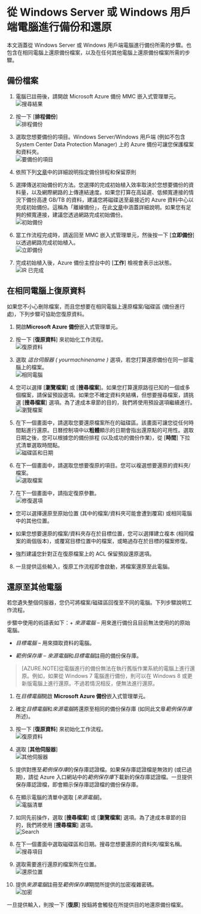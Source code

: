 <properties
   pageTitle="Azure 備份 - 從 Windows Server 或 Windows 用戶端進行備份和還原"
   description="了解如何從 Windows Server 或 Windows 用戶端進行備份和還原。本文章也涵蓋替代伺服器復原"
   services="backup"
   documentationCenter=""
   authors="prvijay"
   manager="shreeshd"
   editor=""/>

<tags
   ms.service="backup"
   ms.workload="storage-backup-recovery"
	 ms.tgt_pltfrm="na"
	 ms.devlang="na"
	 ms.topic="article"
	 ms.date="04/02/2015"
	 ms.author="prvijay"/>

# 從 Windows Server 或 Windows 用戶端電腦進行備份和還原
本文涵蓋從 Windows Server 或 Windows 用戶端電腦進行備份所需的步驟。也包含在相同電腦上還原備份檔案，以及在任何其他電腦上還原備份檔案所需的步驟。

## 備份檔案
1. 電腦已註冊後，請開啟 Microsoft Azure 備份 MMC 嵌入式管理單元。<br/> ![搜尋結果][1]

2. 按一下 [**排程備份**] <br/> ![排程備份][2]

3. 選取您想要備份的項目。Windows Server/Windows 用戶端 (例如不包含 System Center Data Protection Manager) 上的 Azure 備份可讓您保護檔案和資料夾。<br/> ![要備份的項目][3]

4. 依照下列[文章](backup-azure-backup-cloud-as-tape.md)中的詳細說明指定備份排程和保留原則

5. 選擇傳送初始備份的方法。您選擇的完成初始植入效率取決於您想要備份的資料量，以及網際網路的上傳連結速度。如果您打算在高延遲、低頻寬連接的情況下備份高達 GB/TB 的資料，建議您將磁碟送至最接近的 Azure 資料中心以完成初始備份。這稱為「離線備份」，在此[文章](https://msdn.microsoft.com/library/azure/dn894419.aspx)中涵蓋詳細說明。如果您有足夠的頻寬連接，建議您透過網路完成初始備份。<br/> ![初始備份][4]

6. 當工作流程完成時，請返回至 MMC 嵌入式管理單元，然後按一下 [**立即備份**] 以透過網路完成初始植入。<br/> ![立即備份][5]

7. 完成初始植入後，Azure 備份主控台中的 [**工作**] 檢視會表示出狀態。<br/> ![IR 已完成][6]

## 在相同電腦上復原資料
如果您不小心刪除檔案，而且您想要在相同電腦上還原檔案/磁碟區 (備份進行處)，下列步驟可協助您復原資料。

1. 開啟**Microsoft Azure 備份**嵌入式管理單元。

2. 按一下 [**復原資料**] 來初始化工作流程。<br/> ![復原資料][7]

3. 選取 **這台伺服器 (* yourmachinename *)** 選項，若您打算還原備份在同一部電腦上的檔案。<br/> ![相同電腦][8]

4. 您可以選擇 [**瀏覽檔案**] 或 [**搜尋檔案**]。如果您打算還原路徑已知的一個或多個檔案，請保留預設選項。如果您不確定資料夾結構，但想要搜尋檔案，請挑選 [**搜尋檔案**] 選項。為了達成本章節的目的，我們將使用預設選項繼續進行。<br/> ![瀏覽檔案][9]

5. 在下一個畫面中，請選取您要還原檔案所在的磁碟區。該畫面可讓您從任何時間點進行還原。日曆控制項中以**粗體**顯示的日期會指出還原點的可用性。選取日期之後，您可以根據您的備份排程 (以及成功的備份作業)，從 [**時間**] 下拉式清單選取時間點。<br/> ![磁碟區和日期][10]

6. 在下一個畫面中，請選取您想要復原的項目。您可以複選想要還原的資料夾/檔案。<br/> ![選取檔案][11]

7. 在下一個畫面中，請指定復原參數。<br/> ![修復選項][12]
  + 您可以選擇還原至原始位置 (其中的檔案/資料夾可能會遭到覆寫) 或相同電腦中的其他位置。

  + 如果您想要還原的檔案/資料夾存在於目標位置，您可以選擇建立複本 (相同檔案的兩個版本)，或覆寫目標位置中的檔案，或略過存在於目標的檔案修復。

  + 強烈建議您針對正在復原檔案上的 ACL 保留預設還原選項。

8. 一旦提供這些輸入，復原工作流程即會啟動，將檔案還原至此電腦。

## 還原至其他電腦
若您遺失整個伺服器，您仍可將檔案/磁碟區回復至不同的電腦。下列步驟說明工作流程。

步驟中使用的術語表如下：+ *來源電腦* – 用來進行備份且目前無法使用的的原始電腦。

  + *目標電腦* – 用來擷取資料的電腦。

  + *範例保存庫* – *來源電腦*和*目標電腦*註冊的備份保存庫。<br/>

> [AZURE.NOTE]從電腦進行的備份無法在執行舊版作業系統的電腦上進行還原。例如，如果從 Windows 7 電腦進行備份，則可以在 Windows 8 或更新版電腦上進行還原。不過若情況相反，便無法進行還原。

1. 在*目標電腦*開啟 **Microsoft Azure 備份**嵌入式管理單元。

2. 確定*目標電腦*和*來源電腦*將還原至相同的備份保存庫 (如同此文章*範例保存庫*所述)。

3. 按一下 [**復原資料**] 來初始化工作流程。<br/> ![復原資料][7]

4. 選取 [**其他伺服器**] <br/> ![其他伺服器][13]

5. 提供對應至*範例保存庫*的保存庫認證檔。如果保存庫認證檔是無效的 (或已過期)，請從 Azure 入口網站中的*範例保存庫*下載新的保存庫認證檔。一旦提供保存庫認證檔，即會顯示保存庫認證檔的備份保存庫。

6. 在顯示電腦的清單中選取 [*來源電腦*]。<br/> ![電腦清單][14]

7. 如同先前操作，選取 [**搜尋檔案**] 或 [**瀏覽檔案**] 選項。為了達成本章節的目的，我們將使用 [**搜尋檔案**] 選項。<br/> ![Search][15]

8. 在下一個畫面中選取磁碟區和日期。搜尋您想要還原的資料夾/檔案名稱。<br/> ![搜尋項目][16]

9. 選取需要進行還原的檔案所在位置。<br/> ![還原位置][17]

10. 提供*來源電腦*註冊至*範例保存庫*期間所提供的加密複雜密碼。<br/> ![加密][18]

一旦提供輸入，則按一下 [**復原**] 按鈕將會觸發在所提供目的地還原備份檔案。

<!--Image references-->
[1]: ./media/backup-azure-backup-and-recover/result.png
[2]: ./media/backup-azure-backup-and-recover/schedulebackup.png
[3]: ./media/backup-azure-backup-and-recover/items.png
[4]: ./media/backup-azure-backup-and-recover/initialbackup.png
[5]: ./media/backup-azure-backup-and-recover/backupnow.png
[6]: ./media/backup-azure-backup-and-recover/ircomplete.png

[7]: ./media/backup-azure-backup-and-recover/recover.png
[8]: ./media/backup-azure-backup-and-recover/samemachine.png
[9]: ./media/backup-azure-backup-and-recover/browseandsearch.png
[10]: ./media/backup-azure-backup-and-recover/volanddate.png
[11]: ./media/backup-azure-backup-and-recover/selectfiles.png
[12]: ./media/backup-azure-backup-and-recover/recoveroptions.png

[13]: ./media/backup-azure-backup-and-recover/anotherserver.png
[14]: ./media/backup-azure-backup-and-recover/machinelist.png
[15]: ./media/backup-azure-backup-and-recover/search.png
[16]: ./media/backup-azure-backup-and-recover/searchitems.png
[17]: ./media/backup-azure-backup-and-recover/restorelocation.png
[18]: ./media/backup-azure-backup-and-recover/encryption.png
 

<!---HONumber=62-->